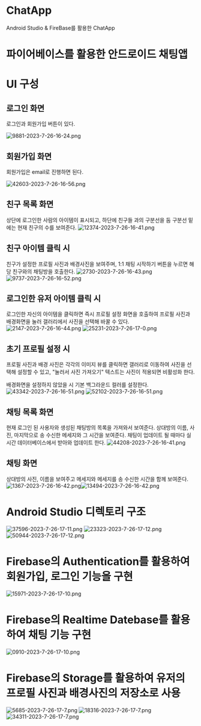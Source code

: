 # ChatApp
Android Studio &amp; FireBase를 활용한 ChatApp
# 파이어베이스를 활용한 안드로이드 채팅앱

# UI 구성
## 로그인 화면

로그인과 회원가입 버튼이 있다.

![9881-2023-7-26-16-24.png](/files/6959) 

## 회원가입 화면

회원가입은 email로 진행하면 된다.

![42603-2023-7-26-16-56.png](/files/6970) 

## 친구 목록 화면

상단에 로그인한 사람의 아이템이 표시되고, 하단에 친구들 과의 구분선을 둠
구분선 밑에는 현재 친구의 수를 보여준다.
![12374-2023-7-26-16-41.png](/files/6960)

## 친구 아이템 클릭 시 

친구가 설정한 프로필 사진과 배경사진을 보여주며, 1:1 채팅 시작하기 버튼을 누르면 해당 친구와의 채팅방을 호출한다.
![2730-2023-7-26-16-43.png](/files/6964) ![9737-2023-7-26-16-52.png](/files/6968) 

## 로그인한 유저 아이템 클릭 시

로그인한 자신의 아이템을 클릭하면 즉시 프로필 설정 화면을 호출하여 프로필 사진과 배경화면을 눌러 갤러리에서 사진을 선택해 바꿀 수 있다.
![2147-2023-7-26-16-44.png](/files/6965) ![25231-2023-7-26-17-0.png](/files/6971) 

## 초기 프로필 설정 시

프로필 사진과 배경 사진은 각각의 이미지 뷰를 클릭하면 갤러리로 이동하여 사진을 선택해 설정할 수 있고, 
"눌러서 사진 가져오기" 텍스트는 사진이 적용되면 비활성화 한다.

배경화면을 설정하지 않았을 시 기본 백그라운드 컬러를 설정한다.
![43342-2023-7-26-16-51.png](/files/6966) ![52102-2023-7-26-16-51.png](/files/6967) 

## 채팅 목록 화면

현재 로그인 된 사용자와 생성된 채팅방의 목록을 가져와서 보여준다.
상대방의 이름, 사진, 마지막으로 송 수신한 메세지와 그 시간을 보여준다.
채팅이 업데이트 될 때마다 실시간 데이터베이스에서 받아와 업데이트 한다.
 ![44208-2023-7-26-16-41.png](/files/6961) 

## 채팅 화면

상대방의 사진, 이름을 보여주고 메세지와 메세지를 송 수신한 시간을 함께 보여준다.
![1367-2023-7-26-16-42.png](/files/6962)![13494-2023-7-26-16-42.png](/files/6963)


# Android Studio 디렉토리 구조
    
 ![37596-2023-7-26-17-11.png](/files/6979) ![23323-2023-7-26-17-12.png](/files/6980) ![50944-2023-7-26-17-12.png](/files/6981) 
 

# Firebase의 Authentication를 활용하여 회원가입, 로그인 기능을 구현 

![15971-2023-7-26-17-10.png](/files/6978) 

# Firebase의 Realtime Datebase를 활용하여 채팅 기능 구현

![0910-2023-7-26-17-10.png](/files/6977) 

# Firebase의 Storage를 활용하여 유저의 프로필 사진과 배경사진의 저장소로 사용

![5685-2023-7-26-17-7.png](/files/6973) ![18316-2023-7-26-17-7.png](/files/6974) ![34311-2023-7-26-17-7.png](/files/6976) 


